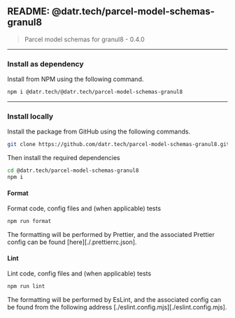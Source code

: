 ## README: @datr.tech/parcel-model-schemas-granul8

> Parcel model schemas for granul8 - 0.4.0
---

### Install as dependency

Install from NPM using the following command.

```bash
npm i @datr.tech/@datr.tech/parcel-model-schemas-granul8
```
---

### Install locally

Install the package from GitHub using the following commands.

```bash
git clone https://github.com/datr.tech/parcel-model-schemas-granul8.git
```

Then install the required dependencies

```bash
cd @datr.tech/parcel-model-schemas-granul8
npm i
```
#### Format

Format code, config files and (when applicable) tests

```bash
npm run format
```

The formatting will be performed by Prettier, and the associated Prettier config can be found [here][./.prettierrc.json].

#### Lint

Lint code, config files and (when applicable) tests

```bash
npm run lint
```

The formatting will be performed by EsLint, and the associated config can be found from the following address [./eslint.config.mjs][./eslint.config.mjs].

